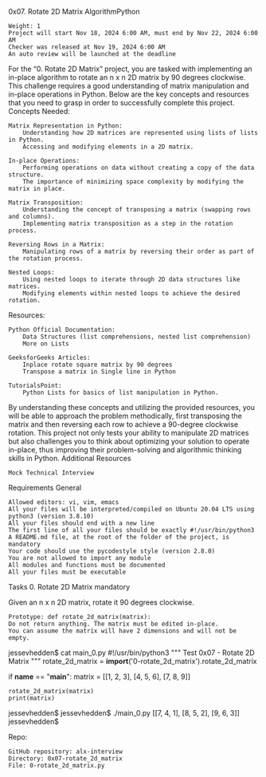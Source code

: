  0x07. Rotate 2D Matrix
AlgorithmPython

    Weight: 1
    Project will start Nov 18, 2024 6:00 AM, must end by Nov 22, 2024 6:00 AM
    Checker was released at Nov 19, 2024 6:00 AM
    An auto review will be launched at the deadline

For the “0. Rotate 2D Matrix” project, you are tasked with implementing an in-place algorithm to rotate an n x n 2D matrix by 90 degrees clockwise. This challenge requires a good understanding of matrix manipulation and in-place operations in Python. Below are the key concepts and resources that you need to grasp in order to successfully complete this project.
Concepts Needed:

    Matrix Representation in Python:
        Understanding how 2D matrices are represented using lists of lists in Python.
        Accessing and modifying elements in a 2D matrix.

    In-place Operations:
        Performing operations on data without creating a copy of the data structure.
        The importance of minimizing space complexity by modifying the matrix in place.

    Matrix Transposition:
        Understanding the concept of transposing a matrix (swapping rows and columns).
        Implementing matrix transposition as a step in the rotation process.

    Reversing Rows in a Matrix:
        Manipulating rows of a matrix by reversing their order as part of the rotation process.

    Nested Loops:
        Using nested loops to iterate through 2D data structures like matrices.
        Modifying elements within nested loops to achieve the desired rotation.

Resources:

    Python Official Documentation:
        Data Structures (list comprehensions, nested list comprehension)
        More on Lists

    GeeksforGeeks Articles:
        Inplace rotate square matrix by 90 degrees
        Transpose a matrix in Single line in Python

    TutorialsPoint:
        Python Lists for basics of list manipulation in Python.

By understanding these concepts and utilizing the provided resources, you will be able to approach the problem methodically, first transposing the matrix and then reversing each row to achieve a 90-degree clockwise rotation. This project not only tests your ability to manipulate 2D matrices but also challenges you to think about optimizing your solution to operate in-place, thus improving their problem-solving and algorithmic thinking skills in Python.
Additional Resources

    Mock Technical Interview

Requirements
General

    Allowed editors: vi, vim, emacs
    All your files will be interpreted/compiled on Ubuntu 20.04 LTS using python3 (version 3.8.10)
    All your files should end with a new line
    The first line of all your files should be exactly #!/usr/bin/python3
    A README.md file, at the root of the folder of the project, is mandatory
    Your code should use the pycodestyle style (version 2.8.0)
    You are not allowed to import any module
    All modules and functions must be documented
    All your files must be executable

Tasks
0. Rotate 2D Matrix
mandatory

Given an n x n 2D matrix, rotate it 90 degrees clockwise.

    Prototype: def rotate_2d_matrix(matrix):
    Do not return anything. The matrix must be edited in-place.
    You can assume the matrix will have 2 dimensions and will not be empty.

jessevhedden$ cat main_0.py
#!/usr/bin/python3
"""
Test 0x07 - Rotate 2D Matrix
"""
rotate_2d_matrix = __import__('0-rotate_2d_matrix').rotate_2d_matrix

if __name__ == "__main__":
    matrix = [[1, 2, 3],
              [4, 5, 6],
              [7, 8, 9]]

    rotate_2d_matrix(matrix)
    print(matrix)

jessevhedden$
jessevhedden$ ./main_0.py
[[7, 4, 1],
[8, 5, 2],
[9, 6, 3]]
jessevhedden$

Repo:

    GitHub repository: alx-interview
    Directory: 0x07-rotate_2d_matrix
    File: 0-rotate_2d_matrix.py
